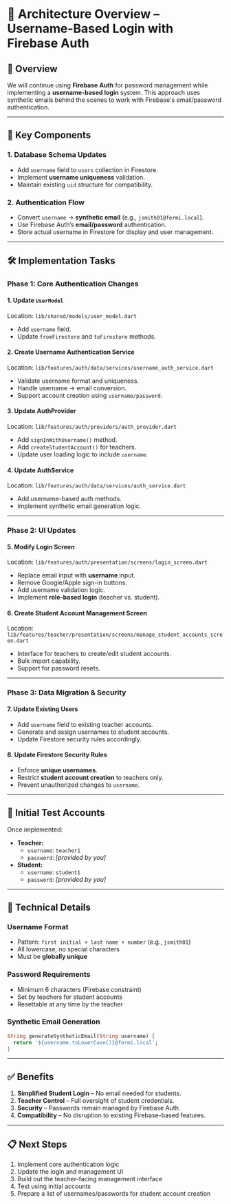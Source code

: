# 🔧 Architecture Overview – Username-Based Login with Firebase Auth

## 🔐 Overview

We will continue using **Firebase Auth** for password management while implementing a **username-based login** system. This approach uses synthetic emails behind the scenes to work with Firebase's email/password authentication.

---

## 🧱 Key Components

### 1. Database Schema Updates
- Add `username` field to `users` collection in Firestore.
- Implement **username uniqueness** validation.
- Maintain existing `uid` structure for compatibility.

### 2. Authentication Flow
- Convert `username` → **synthetic email** (e.g., `jsmith01@fermi.local`).
- Use Firebase Auth’s **email/password** authentication.
- Store actual username in Firestore for display and user management.

---

## 🛠 Implementation Tasks

### Phase 1: Core Authentication Changes

#### 1. Update `UserModel`  
Location: `lib/shared/models/user_model.dart`
- Add `username` field.
- Update `fromFirestore` and `toFirestore` methods.

#### 2. Create Username Authentication Service  
Location: `lib/features/auth/data/services/username_auth_service.dart`
- Validate username format and uniqueness.
- Handle username → email conversion.
- Support account creation using `username/password`.

#### 3. Update AuthProvider  
Location: `lib/features/auth/providers/auth_provider.dart`
- Add `signInWithUsername()` method.
- Add `createStudentAccount()` for teachers.
- Update user loading logic to include `username`.

#### 4. Update AuthService  
Location: `lib/features/auth/data/services/auth_service.dart`
- Add username-based auth methods.
- Implement synthetic email generation logic.

---

### Phase 2: UI Updates

#### 5. Modify Login Screen  
Location: `lib/features/auth/presentation/screens/login_screen.dart`
- Replace email input with **username** input.
- Remove Google/Apple sign-in buttons.
- Add username validation logic.
- Implement **role-based login** (teacher vs. student).

#### 6. Create Student Account Management Screen  
Location: `lib/features/teacher/presentation/screens/manage_student_accounts_screen.dart`
- Interface for teachers to create/edit student accounts.
- Bulk import capability.
- Support for password resets.

---

### Phase 3: Data Migration & Security

#### 7. Update Existing Users
- Add `username` field to existing teacher accounts.
- Generate and assign usernames to student accounts.
- Update Firestore security rules accordingly.

#### 8. Update Firestore Security Rules
- Enforce **unique usernames**.
- Restrict **student account creation** to teachers only.
- Prevent unauthorized changes to `username`.

---

## 👥 Initial Test Accounts

Once implemented:
- **Teacher:**  
  - `username`: `teacher1`  
  - `password`: _[provided by you]_
- **Student:**  
  - `username`: `student1`  
  - `password`: _[provided by you]_

---

## 🔢 Technical Details

### Username Format
- Pattern: `first initial + last name + number` (e.g., `jsmith01`)
- All lowercase, no special characters
- Must be **globally unique**

### Password Requirements
- Minimum 6 characters (Firebase constraint)
- Set by teachers for student accounts
- Resettable at any time by the teacher

### Synthetic Email Generation
```dart
String generateSyntheticEmail(String username) {
  return '${username.toLowerCase()}@fermi.local';
}
```

---

## ✅ Benefits

1. **Simplified Student Login** – No email needed for students.
2. **Teacher Control** – Full oversight of student credentials.
3. **Security** – Passwords remain managed by Firebase Auth.
4. **Compatibility** – No disruption to existing Firebase-based features.

---

## 📋 Next Steps

1. Implement core authentication logic  
2. Update the login and management UI  
3. Build out the teacher-facing management interface  
4. Test using initial accounts  
5. Prepare a list of usernames/passwords for student account creation